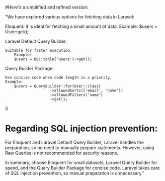 #Here's a simplified and refined version:

"We have explored various options for fetching data in Laravel:

Eloquent:
    It is ideal for fetching a small amount of data.
        Example:
           $users = User::get();

Laravel Default Query Builder:

    Suitable for faster execution.
        Example:
        $users = DB::table('users')->get();

Query Builder Package:

    Use concise code when code length is a priority.
    Example:
        $users = QueryBuilder::for(User::class)
                        ->allowedSorts(['email', 'name'])
                        ->allowedFilters('name')
                        ->get();

3
#    Regarding SQL injection prevention:

For Eloquent and Laravel Default Query Builder, Laravel handles the preparation, so no need to manually prepare statements.
However, using Raw Queries is not recommended for security reasons.

In summary, choose Eloquent for small datasets, Laravel Query Builder for speed, and the Query Builder Package for concise code. Laravel takes care of SQL injection prevention, so manual preparation is unnecessary."
